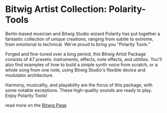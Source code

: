 # Bitwig Artist Collection: Polarity-Tools

Berlin-based musician and Bitwig Studio wizard Polarity has put together a fantastic collection of unique creations, ranging from subtle to extreme, from emotional to technical. We're proud to bring you "Polarity Tools.”

Forged and fine-tuned over a long period, this Bitwig Artist Package consists of 47 presets: instruments, effects, note effects, and utilities. You'll also find examples of how to build a simple synth voice from scratch, or a whole song from one note, using Bitwig Studio's flexible device and modulator architecture.

Harmony, musicality, and playability are the focus of this package, with some notable exceptions. These high-quality sounds are ready to play. Enjoy Polarity Tools!

read more on the [Bitwig Page](https://www.bitwig.com/en/bitwig-studio/sound-content/polarity-tools.html)
